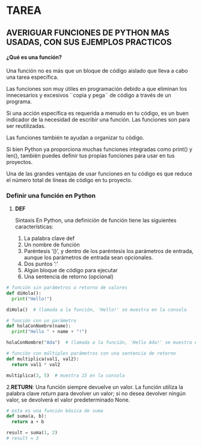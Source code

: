 # TAREA
## AVERIGUAR FUNCIONES DE PYTHON MAS USADAS, CON SUS EJEMPLOS PRACTICOS
#### ¿Qué es una función?

Una función no es más que un bloque de código aislado que lleva a cabo una tarea específica.

Las funciones son muy útiles en programación debido a que eliminan los innecesarios y excesivos ¨copia y pega¨ de código a través de un programa.

Si una acción específica es requerida a menudo en tu código, es un buen indicador de la necesidad de escribir una función. Las funciones son para ser reutilizadas.

Las funciones también te ayudan a organizar tu código.

Si bien Python ya proporciona muchas funciones integradas como print() y len(), también puedes definir tus propias funciones para usar en tus proyectos.

Una de las grandes ventajas de usar funciones en tu código es que reduce el número total de líneas de código en tu proyecto.
### Definir una función en Python
1. **DEF**
   
    Sintaxis
    En Python, una definición de función tiene las siguientes características:
   1. La palabra clave def
   2. Un nombre de función
   3. Paréntesis ’()’, y dentro de los paréntesis los parámetros de entrada, aunque los parámetros de entrada sean opcionales.
   4. Dos puntos ’:’
   5. Algún bloque de código para ejecutar
   6. Una sentencia de retorno (opcional)
```python
# función sin parámetros o retorno de valores
def diHola():
  print("Hello!")

diHola()  # llamada a la función, 'Hello!' se muestra en la consola

# función con un parámetro
def holaConNombre(name):
  print("Hello " + name + "!")

holaConNombre("Ada")  # llamada a la función, 'Hello Ada!' se muestra en la consola

# función con múltiples parámetros con una sentencia de retorno
def multiplica(val1, val2):
  return val1 * val2

multiplica(3, 5)  # muestra 15 en la consola
```
2.**RETURN**: 
   Una función siempre devuelve un valor. La función utiliza la palabra clave *return*  para devolver un valor; si no desea devolver ningún valor, se devolverá el valor predeterminado None.
```python
# esta es una función básica de suma
def suma(a, b):
  return a + b

result = suma(1, 2)
# result = 3
```
